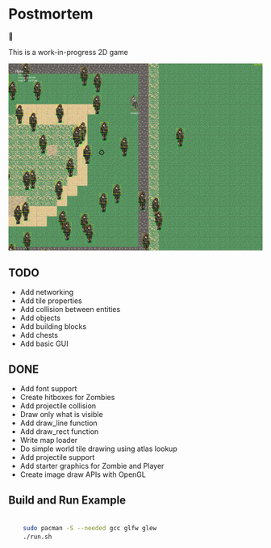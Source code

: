 # Postmortem

:zombie:

This is a work-in-progress 2D game

![](screenshot.png)


## TODO

- Add networking
- Add tile properties
- Add collision between entities
- Add objects
- Add building blocks
- Add chests
- Add basic GUI

## DONE

- Add font support
- Create hitboxes for Zombies
- Add projectile collision
- Draw only what is visible
- Add draw\_line function
- Add draw\_rect function
- Write map loader
- Do simple world tile drawing using atlas lookup
- Add projectile support
- Add starter graphics for Zombie and Player
- Create image draw APIs with OpenGL

## Build and Run Example

```bash

    sudo pacman -S --needed gcc glfw glew
    ./run.sh


